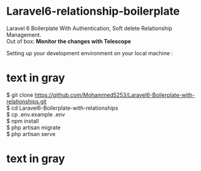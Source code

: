 # Laravel6-relationship-boilerplate
 Laravel 6 Boilerplate With Authentication, Soft delete Relationship Management.
 <br />
 Out of box: <b> Monitor the changes with Telescope </b>
 
 Setting up your development environment on your local machine :

# text in gray
$ git clone https://github.com/Mohammed5253/Laravel6-Boilerplate-with-relationships.git <br/>
$ cd Laravel6-Boilerplate-with-relationships <br/>
$ cp .env.example .env <br/>
$ npm install <br/>
$ php artisan migrate <br/>
$ php artisan serve <br/>
# text in gray

